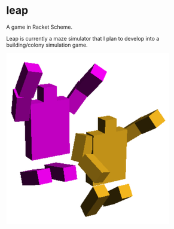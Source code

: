 # leap
A game in Racket Scheme.


Leap is currently a maze simulator that I plan to develop into a building/colony simulation game. 

![Leaping figures]( ohyeah.png )
